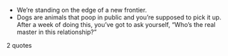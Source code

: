  - We’re standing on the edge of a new frontier.
 - Dogs are animals that poop in public and you’re supposed to pick it up. After a week of doing this, you’ve got to ask yourself, “Who’s the real master in this relationship?”

2 quotes